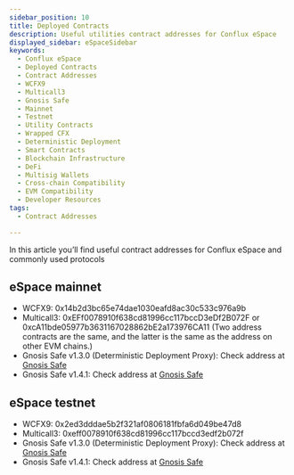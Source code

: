 ```yaml
---
sidebar_position: 10
title: Deployed Contracts
description: Useful utilities contract addresses for Conflux eSpace
displayed_sidebar: eSpaceSidebar
keywords:
  - Conflux eSpace
  - Deployed Contracts
  - Contract Addresses
  - WCFX9
  - Multicall3
  - Gnosis Safe
  - Mainnet
  - Testnet
  - Utility Contracts
  - Wrapped CFX
  - Deterministic Deployment
  - Smart Contracts
  - Blockchain Infrastructure
  - DeFi
  - Multisig Wallets
  - Cross-chain Compatibility
  - EVM Compatibility
  - Developer Resources
tags:
  - Contract Addresses

---
```


In this article you’ll find useful contract addresses for Conflux eSpace and commonly used protocols

## eSpace mainnet

* WCFX9: 0x14b2d3bc65e74dae1030eafd8ac30c533c976a9b
* Multicall3: 0xEFf0078910f638cd81996cc117bccD3eDf2B072F or 0xcA11bde05977b3631167028862bE2a173976CA11 (Two address contracts are the same, and the latter is the same as the address on other EVM chains.)
* Gnosis Safe v1.3.0 (Deterministic Deployment Proxy): Check address at [Gnosis Safe](https://github.com/safe-global/safe-contracts/blob/main/CHANGELOG.md#version-130-libs0)
* Gnosis Safe v1.4.1: Check address at [Gnosis Safe](https://github.com/safe-global/safe-contracts/blob/main/CHANGELOG.md#version-141)

## eSpace testnet

* WCFX9: 0x2ed3dddae5b2f321af0806181fbfa6d049be47d8
* Multicall3: 0xeff0078910f638cd81996cc117bccd3edf2b072f
* Gnosis Safe v1.3.0 (Deterministic Deployment Proxy): Check address at [Gnosis Safe](https://github.com/safe-global/safe-contracts/blob/main/CHANGELOG.md#version-130-libs0)
* Gnosis Safe v1.4.1: Check address at [Gnosis Safe](https://github.com/safe-global/safe-contracts/blob/main/CHANGELOG.md#version-141)
